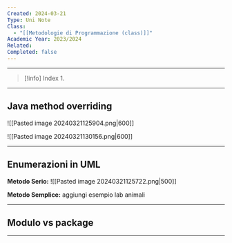 ```yaml
---
Created: 2024-03-21
Type: Uni Note
Class:
  - "[[Metodologie di Programmazione (class)]]"
Academic Year: 2023/2024
Related: 
Completed: false
---
```

---

>[!info] Index
>1. 

---
## Java method overriding

![[Pasted image 20240321125904.png|600]]

![[Pasted image 20240321130156.png|600]]



---
## Enumerazioni in UML
**Metodo Serio:**
	![[Pasted image 20240321125722.png|500]]

**Metodo Semplice:**
aggiungi esempio lab animali 

---
## Modulo vs package


---
